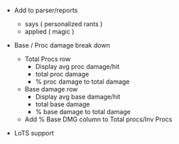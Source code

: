 * Add to parser/reports
  * says ( personalized rants )
  * applied ( magic )

* Base / Proc damage break down
  * Total Procs row
    * Display avg proc damage/hit
    * total proc damage
    * % proc damage to total damage
  * Base damage row
    * Display avg base damage/hit
    * total base damage
    * % base damage to total damage
  * Add % Base DMG column to Total procs/Inv Procs

* LoTS support


